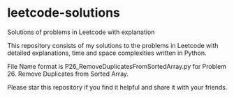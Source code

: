 # leetcode-solutions
Solutions of problems in Leetcode with explanation

This repository consists of my solutions to the problems in Leetcode with detailed explanations, time and space complexities written in Python.

File Name format is P26_RemoveDuplicatesFromSortedArray.py for Problem 26. Remove Duplicates from Sorted Array.

Please star this repository if you find it helpful and share it with your friends.

